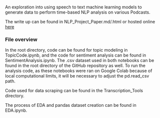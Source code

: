 An exploration into using speech to text machine learning models to generate data to perform time-based NLP analysis on various Podcasts.

The write up can be found in NLP_Project_Paper.md/.html or hosted online [here](https://ts2002.github.io/NLP/NLP_Project_Paper.htm.html)

### File overview
In the root directory, code can be found for topic modeling in TopicCode.ipynb, and the code for sentiment analysis can be found in SentimentAnalysis.ipynb. The .csv dataset used in both notebooks can be found in the root directory of the GitHub repository as well. To run the analysis code, as these notebooks were ran on Google Colab because of local computational limits, it will be necessary to adjust the pd.read_csv path.  

Code used for data scraping can be found in the Transcription_Tools directory.

The process of EDA and pandas dataset creation can be found in EDA.ipynb.
